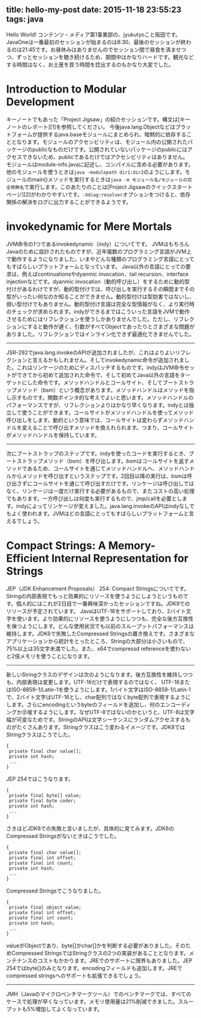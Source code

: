 title: hello-my-post
date: 2015-11-18 23:55:23
tags: java
---

Hello World! コンテンツ・メディア第1事業部の、jyukutyoこと阪田です。JavaOneは一番最初のセッションが始まるのは8:30、最後のセッションが終わるのは21:45です。お昼休みはありませんのでセッション間で昼食を済ませつつ、ずっとセッションを聴き続けるため、期間中はかなりハードです。観光などする時間はなく、お土産を買う時間を捻出するのもかなり大変でした。

# Introduction to Modular Development

キーノートでもあった「Project Jigsaw」の紹介セッションです。構文は[キーノートのレポート][1]を参照してください。 今後java.lang.Objectなどはプラットフォームが提供するjava.baseモジュールにまとめられ、暗黙的に依存することとなります。モジュールのアクセシビリティは、モジュール内の公開されたパッケージのpublicなものだけです。公開されていないパッケージのpublicにはアクセスできないため、publicであるだけではアクセシビリティはありません。 モジュールはmodule-info.javaに記述し、コンパイルに含める必要があります。他のモジュールを使うときは`java -modulepath dir1:dir2`のようにします。モジュールのmain()メソッドを実行するときは`java -m モジュール名/モジュールの完全修飾名`で実行します。このあたりのことは[Project Jigsawのクイックスタートページ][2]がわかりやすいです。`-Xdiag:resolver`オプションをつけると、依存関係の解決をログに出力することができるようです。

# invokedynamic for Mere Mortals

JVM命令の1つであるinvokedynamic（indy）についてです。 JVMはもちろんJavaのために設計されたものですが、近年複数のプログラミング言語がJVM上で動作するようになりました。いまやどんな種類のプログラミング言語にとってもすばらしいプラットフォームとなっています。 Java以外の言語にとっての要求は、例えばcontinuationsやdyanmic invocation、tail recursion、interface injectionなどです。dyanmic invocation（動的呼び出し）をするために動的型付けがあるわけですが、動的型付けでは、呼び出しを実行するその瞬間までその型がいったい何なのか知ることができません。動的型付けは型妨害ではないし、弱い型付けでもありません。動的型付け言語は完全な型情報がなく、より実行時のチェックが求められます。indyができるまではこういった言語をJVMで動作させるためにはリフレクションを使うしかありませんでした。ただし、リフレクションにすると動作が遅く、引数がすべてObjectであったりとさまざまな問題がありました。リフレクションではインライン化できず最適化できませんでした。

* * *

JSR-292でjava.lang.invokeのAPIが追加されましたが、これはよりよいリフレクションと言えるかもしれません。そしてinvokedynamic命令が追加されました。これはリンケージのためにディスパッチするものです。indyはJVM命令セットができてから初めて追加された命令で、そして初めてJava以外の言語をターゲットにした命令です。メソッドハンドルとコールサイト、そしてブートストラップメソッド（bsm）という概念があります。メソッドハンドルはメソッドを指し示すものです。関数ポインタ的な考えでよいと思います。メソッドハンドルのパフォーマンスですが、リフレクションよりはかなり早くなります。indyとは独立して使うことができます。コールサイトがメソッドハンドルを使ってメソッド呼び出しをします。動的という意味では、コールサイトは変わらずメソッドハンドルを変えることで呼び出すメソッドを換えれられます。つまり、コールサイトがメソッドハンドルを保持しています。

* * *

次にブートストラップのステップです。indyを使ったコードを実行するとき、ブートストラップメソッド（bsm）を呼び出します。bsmはコールサイトを返すメソッドであるため、コールサイトを通じてメソッドハンドルへ、メソッドハンドルからメソッドを呼び出すというステップです。2回目以降の実行は、bsmは呼び出さずにコールサイトを通じて呼び出すだけです。リンケージは呼び出しではなく、リンケージは一度だけ実行する必要があるもので、またコストの高い処理でもあります。一方呼び出しは何度も実行するもので、jmp/callを必要とします。indyによってリンケージが変えました。java.lang.invokeのAPIはindyなしでもよく使われます。JVMはどの言語にとってもすばらしいプラットフォームと言えるでしょう。

# Compact Strings: A Memory-Efficient Internal Representation for Strings

JEP（JDK Enhancement Proposals） 254: Compact Stringsについてです。Stringの内部表現でもっと効果的にリソースを使うようにしようというものです。個人的にはこれが2日目で一番興味深かったセッションですね。JDK9でのリリースが予定されています。 JavaはUTF-16をサポートしており、2バイト文字を使います。より効果的にリソースを使うようにしつつも、完全な後方互換性を保つようにします。どんな使用状況でも以前のスループットパフォーマンスは維持します。JDK6で失敗したCompressed Stringsの置き換えです。さまざまなアプリケーションから統計をとったところ、Stringの大部分は小さいもので、75%以上は35文字未満でした。また、x64でcompressd referenceを使わないと2倍メモリを使うことになります。

* * *

新しいStringクラスのデザインは次のようになります。後方互換性を維持しつつも、内部表現は変更します。UTF-16だけで表現するのではなく、 UTF-16またはISO-8859-1/Latin-1を使うようにします。1バイト文字はISO-8859-1/Latin-1で、2バイト文字はUTF-16とし、char配列ではなくbyte配列で表現するようにします。さらにencodingというbyteのフィールドを追加し、何のエンコーディングか示唆するようにします。なぜUTF-8ではないのかというと、UTF-8は文字幅が可変なためです。StringのAPIは文字シーケンスにランダムアクセスするものがたくさんあります。Stringクラスはこう変わるイメージです。JDK8ではStringクラスはこうでした。

    {
     private final char value[];
     private int hash;
     ...
    }
    

JEP 254ではこうなります。

    {
     private final byte[] value;
     private final byte coder;
     private int hash;
     ...
    }
    

さきほどJDK6での失敗と言いましたが、具体的に見てみます。JDK6のCompressed Stringsがないときはこうでした。

    {
     private final char value[];
     private final int offset;
     private final int count;
     private int hash;
     ...
    }
    

Compressed Stringsでこうなりました。

    {
     private final object value;
     private final int offset;
     private final int count;
     private int hash;
     ...
    }
    

valueがObjectであり、byte[]かchar[]かを判断する必要がありました。そのためCompressed StringsではStringクラスの2つの実装があることとなります。メンテナンスのコストもかかります。JREでのサポートに限界もありました。JEP 254ではbyte[]のみとなります。encodingフィールドも追加します。JREでcompressed stringsへのサポートも拡張できるでしょう。

* * *

JMH（Javaのマイクロベンチマークツール）でのベンチマークでは、すべてのケースで処理が早くなっています。メモリ使用量は21%削減できました。スループットも5%増加してよくなっています。
